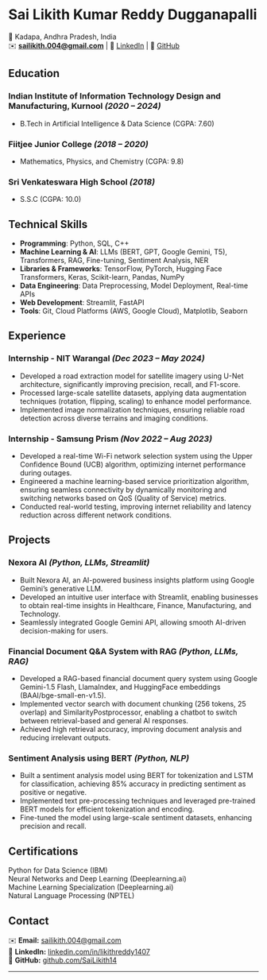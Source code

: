 # **Sai Likith Kumar Reddy Dugganapalli**  
📍 Kadapa, Andhra Pradesh, India  
✉️ **sailikith.004@gmail.com**  | 🔗 [LinkedIn](https://linkedin.com/in/likithreddy1407) | 🔗 [GitHub](https://github.com/SaiLikith14)  

## **Education**  
### **Indian Institute of Information Technology Design and Manufacturing, Kurnool** *(2020 – 2024)*  
- B.Tech in Artificial Intelligence & Data Science (CGPA: 7.60)  

### **Fiitjee Junior College** *(2018 – 2020)*  
- Mathematics, Physics, and Chemistry (CGPA: 9.8)  

### **Sri Venkateswara High School** *(2018)*  
- S.S.C (CGPA: 10.0)  

## **Technical Skills**

- **Programming**: Python, SQL, C++   
- **Machine Learning & AI**: LLMs (BERT, GPT, Google Gemini, T5), Transformers, RAG, Fine-tuning, Sentiment Analysis, NER  
- **Libraries & Frameworks**: TensorFlow, PyTorch, Hugging Face Transformers, Keras, Scikit-learn, Pandas, NumPy  
- **Data Engineering**: Data Preprocessing, Model Deployment, Real-time APIs  
- **Web Development**: Streamlit, FastAPI  
- **Tools**: Git, Cloud Platforms (AWS, Google Cloud), Matplotlib, Seaborn  

## **Experience**  

### **Internship - NIT Warangal** *(Dec 2023 – May 2024)*  
- Developed a road extraction model for satellite imagery using U-Net architecture, significantly improving precision, recall, and F1-score.  
- Processed large-scale satellite datasets, applying data augmentation techniques (rotation, flipping, scaling) to enhance model performance.  
- Implemented image normalization techniques, ensuring reliable road detection across diverse terrains and imaging conditions.  

### **Internship - Samsung Prism** *(Nov 2022 – Aug 2023)*  
- Developed a real-time Wi-Fi network selection system using the Upper Confidence Bound (UCB) algorithm, optimizing internet performance during outages.  
- Engineered a machine learning-based service prioritization algorithm, ensuring seamless connectivity by dynamically monitoring and switching networks based on QoS (Quality of Service) metrics.  
- Conducted real-world testing, improving internet reliability and latency reduction across different network conditions.  

## **Projects**  

### **Nexora AI** *(Python, LLMs, Streamlit)*  
- Built Nexora AI, an AI-powered business insights platform using Google Gemini’s generative LLM.  
- Developed an intuitive user interface with Streamlit, enabling businesses to obtain real-time insights in Healthcare, Finance, Manufacturing, and Technology.  
- Seamlessly integrated Google Gemini API, allowing smooth AI-driven decision-making for users.  

### **Financial Document Q&A System with RAG** *(Python, LLMs, RAG)*  
- Developed a RAG-based financial document query system using Google Gemini-1.5 Flash, LlamaIndex, and HuggingFace embeddings (BAAI/bge-small-en-v1.5).  
- Implemented vector search with document chunking (256 tokens, 25 overlap) and SimilarityPostprocessor, enabling a chatbot to switch between retrieval-based and general AI responses.  
- Achieved high retrieval accuracy, improving document analysis and reducing irrelevant outputs.  

### **Sentiment Analysis using BERT** *(Python, NLP)*  
- Built a sentiment analysis model using BERT for tokenization and LSTM for classification, achieving 85% accuracy in predicting sentiment as positive or negative.  
- Implemented text pre-processing techniques and leveraged pre-trained BERT models for efficient tokenization and encoding.  
- Fine-tuned the model using large-scale sentiment datasets, enhancing precision and recall.  

## **Certifications**  
Python for Data Science (IBM)  
Neural Networks and Deep Learning (Deeplearning.ai)  
Machine Learning Specialization (Deeplearning.ai)  
Natural Language Processing (NPTEL)  

## **Contact**  
✉️ **Email:** [sailikith.004@gmail.com](mailto:sailikith.004@gmail.com)  
🔗 **LinkedIn:** [linkedin.com/in/likithreddy1407](https://linkedin.com/in/likithreddy1407)  
🔗 **GitHub:** [github.com/SaiLikith14](https://github.com/SaiLikith14)  

---
